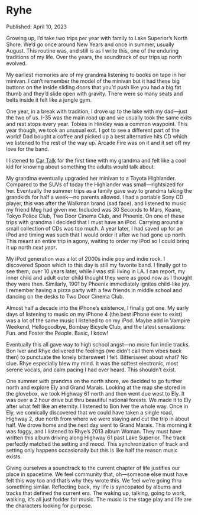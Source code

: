 # Ryhe

Published: April 10, 2023

Growing up, I’d take two trips per year with family to Lake Superior’s North Shore. We’d go once around New Years and once in summer, usually August. This routine was, and still is as I write this, one of the enduring traditions of my life. Over the years, the soundtrack of our trips up north evolved. 

My earliest memories are of my grandma listening to books on tape in her minivan. I can’t remember the model of the minivan but it had these big buttons on the inside sliding doors that you’d push like you had a big fat thumb and they’d slide open with gravity. There were so many seats and belts inside it felt like a jungle gym.

One year, in a break with tradition, I drove up to the lake with my dad—just the two of us. I-35 was the main road up and we usually took the same exits and rest stops every year. Tobies in Hinkley was a common waypoint. This year though, we took an unusual exit. I got to see a different part of the world! Dad bought a coffee and picked up a best alternative hits CD which we listened to the rest of the way up. Arcade Fire was on it and it set off my love for the band.

I listened to [Car Talk](https://www.npr.org/podcasts/510208/car-talk) for the first time with my grandma and felt like a cool kid for knowing about something the adults would talk about.

My grandma eventually upgraded her minivan to a Toyota Highlander. Compared to the SUVs of today the Highlander was small—rightsized for her. Eventually the summer trips as a family gave way to grandma taking the grandkids for half a week—no parents allowed. I had a portable Sony CD player, this was after the Walkman brand (sad face), and listened to music my friend Meg had given me. Included was 30 Seconds to Mars, Keane, Tokyo Police Club, Two Door Cinema Club, and Phoenix. On one of these trips with grandma I decided that I must have an iPod. Carrying around a small collection of CDs was too much. A year later, I had saved up for an iPod and timing was such that I would order it after we had gone up north. This meant an entire trip in agony, waiting to order my iPod so I could bring it up north *next year*.

My iPod generation was a lot of 2000s indie pop and indie rock. I discovered Spoon which to this day is still my favorite band. I finally got to see them, over 10 years later, while I was still living in LA. I can report, my inner child and adult outer child thought they were as good now as I thought they were then. Similarly, 1901 by Phoenix immediately ignites child-like joy. I remember having a pizza party with a few friends in middle school and dancing on the desks to Two Door Cinema Club.

Almost half a decade into the iPhone’s existence, I finally got one. My early days of listening to music on my iPhone 4 (the best iPhone ever to exist) was a lot of the same music I listened to on my iPod. Maybe add in Vampire Weekend, Hellogoodbye, Bombay Bicycle Club, and the latest sensations: Fun. and Foster the People. Basic, I know!

Eventually this all gave way to high school angst—no more fun indie tracks. Bon Iver and Rhye delivered the feelings (we didn’t call them vibes back then) to punctuate the lonely bittersweet I felt. Bittersweet about what? No clue. Rhye especially blew my mind. It was the softest electronic, most serene vocals, and calm pacing I had ever heard. This shouldn’t exist.

One summer with grandma on the north shore, we decided to go further north and explore Ely and Grand Marais. Looking at the map she stored in the glovebox, we took Highway 61 north and then went due west to Ely. It was over a 2 hour drive but thru beautiful national forests. We made it to Ely after what felt like an eternity. I listened to Bon Iver the whole way. Once in Ely, we comically discovered that we could have taken a single road, Highway 2, due north from where we were staying and cut the trip in about half. We drove home and the next day went to Grand Marais. This morning it was foggy, and I listened to Rhye’s 2013 album Woman. They must have written this album driving along Highway 61 past Lake Superior. The track perfectly matched the setting and mood. This synchronization of track and setting only happens occasionally but this is like half the reason music exists.

Giving ourselves a soundtrack to the current chapter of life justifies our place in spacetime. We feel community that, oh—someone else must have felt this way too and that’s why they wrote this. We feel we’re going thru something similar. Reflecting back, my life is syncopated by albums and tracks that defined the current era. The waking up, talking, going to work, walking, it’s all just fodder for music. The music is the stage play and life are the characters looking for purpose.